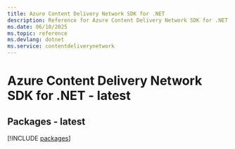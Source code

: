 ```yaml
---
title: Azure Content Delivery Network SDK for .NET
description: Reference for Azure Content Delivery Network SDK for .NET
ms.date: 06/10/2025
ms.topic: reference
ms.devlang: dotnet
ms.service: contentdeliverynetwork
---
```

# Azure Content Delivery Network SDK for .NET - latest
## Packages - latest
[!INCLUDE [packages](content-delivery-network-index.md)]